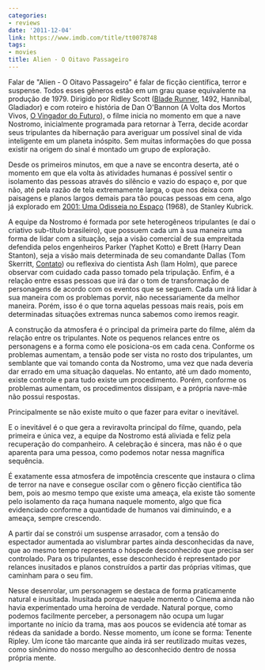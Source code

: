 ```yaml
---
categories:
- reviews
date: '2011-12-04'
link: https://www.imdb.com/title/tt0078748
tags:
- movies
title: Alien - O Oitavo Passageiro
---
```


Falar de "Alien - O Oitavo Passageiro" é falar de ficção científica, terror e suspense. Todos esses gêneros estão em um grau quase equivalente na produção de 1979. Dirigido por Ridley Scott ([Blade Runner], 1492, Hannibal, Gladiador) e com roteiro e história de Dan O'Bannon (A Volta dos Mortos Vivos, [O Vingador do Futuro]), o filme inicia no momento em que a nave Nostromo, inicialmente programada para retornar à Terra, decide acordar seus tripulantes da hibernação para averiguar um possível sinal de vida inteligente em um planeta inóspito. Sem muitas informações do que possa existir na origem do sinal é montado um grupo de exploração.

Desde os primeiros minutos, em que a nave se encontra deserta, até o momento em que ela volta às atividades humanas é possível sentir o isolamento das pessoas através do silêncio e vazio do espaço e, por que não, até pela razão de tela extremamente larga, o que nos deixa com paisagens e planos largos demais para tão poucas pessoas em cena, algo já explorado em [2001: Uma Odisseia no Espaço] (1968), de Stanley Kubrick.

A equipe da Nostromo é formada por sete heterogêneos tripulantes (e daí o criativo sub-título brasileiro), que possuem cada um à sua maneira uma forma de lidar com a situação, seja a visão comercial de sua empreitada defendida pelos engenheiros Parker (Yaphet Kotto) e Brett (Harry Dean Stanton), seja a visão mais determinada de seu comandante Dallas (Tom Skerritt, [Contato]) ou reflexiva do cientista Ash (Iam Holm), que parece observar com cuidado cada passo tomado pela tripulação. Enfim, é a relação entre essas pessoas que irá dar o tom de transformação de personagens de acordo com os eventos que se seguem. Cada um irá lidar à sua maneira com os problemas porvir, não necessariamente da melhor maneira. Porém, isso é o que torna aquelas pessoas mais reais, pois em determinadas situações extremas nunca sabemos como iremos reagir.

A construção da atmosfera é o principal da primeira parte do filme, além da relação entre os tripulantes. Note os pequenos relances entre os personagens e a forma como ele posiciona-os em cada cena. Conforme os problemas aumentam, a tensão pode ser vista no rosto dos tripulantes, um semblante que vai tomando conta da Nostromo, uma vez que nada deveria dar errado em uma situação daquelas. No entanto, até um dado momento, existe controle e para tudo existe um procedimento. Porém, conforme os problemas aumentam, os procedimentos dissipam, e a própria nave-mãe não possui respostas.

Principalmente se não existe muito o que fazer para evitar o inevitável.

E o inevitável é o que gera a reviravolta principal do filme, quando, pela primeira e única vez, a equipe da Nostromo está aliviada e feliz pela recuperação do companheiro. A celebração é sincera, mas não é o que aparenta para uma pessoa, como podemos notar nessa magnífica sequência.

É exatamente essa atmosfera de impotência crescente que instaura o clima de terror na nave e consegue oscilar com o gênero ficção científica tão bem, pois ao mesmo tempo que existe uma ameaça, ela existe tão somente pelo isolamento da raça humana naquele momento, algo que fica evidenciado conforme a quantidade de humanos vai diminuindo, e a ameaça, sempre crescendo.

A partir daí se constrói um suspense arrasador, com a tensão do espectador aumentada ao vislumbrar partes ainda desconhecidas da nave, que ao mesmo tempo representa o hóspede desconhecido que precisa ser controlado. Para os tripulantes, esse desconhecido é representado por relances inusitados e planos construídos a partir das próprias vítimas, que caminham para o seu fim.

Nesse desenrolar, um personagem se destaca de forma praticamente natural e inusitada. Inusitada porque naquele momento o Cinema ainda não havia experimentado uma heroína de verdade. Natural porque, como podemos facilmente perceber, a personagem não ocupa um lugar importante no início da trama, mas aos poucos se evidencia até tomar as rédeas da sanidade a bordo. Nesse momento, um ícone se forma: Tenente Ripley. Um ícone tão marcante que ainda irá ser reutilizado muitas vezes, como sinônimo do nosso mergulho ao desconhecido dentro de nossa própria mente.

[2001: Uma Odisseia no Espaço]: /2001-uma-odisseia-no-espaco
[Blade Runner]: /blade-runner
[Contato]: /contato
[O Vingador do Futuro]: /o-vingador-do-futuro-1990
